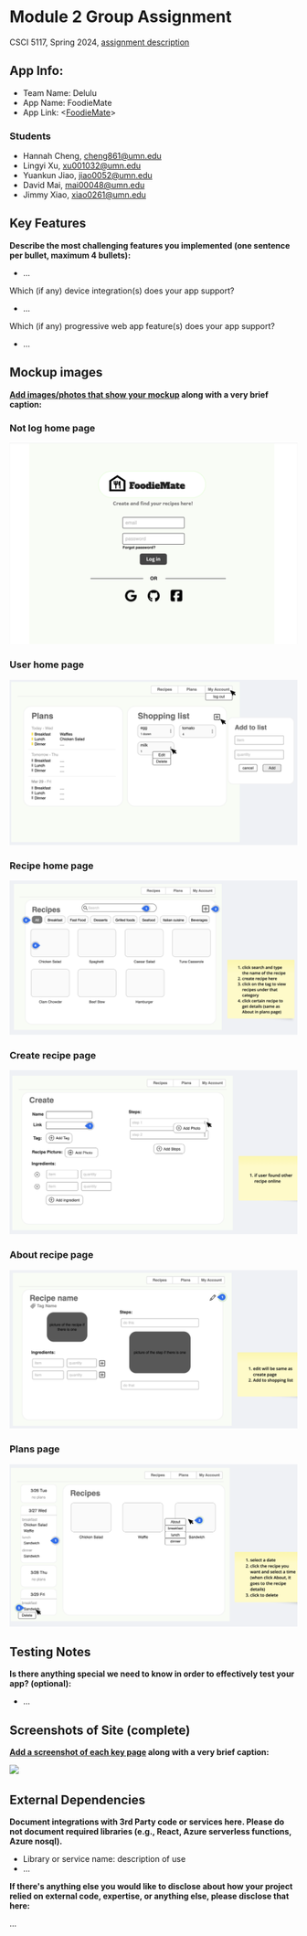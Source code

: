 # Module 2 Group Assignment

CSCI 5117, Spring 2024, [assignment description](https://canvas.umn.edu/courses/413159/pages/project-2)

## App Info:

* Team Name: Delulu
* App Name: FoodieMate
* App Link: <[FoodieMate](https://purple-coast-041010610.5.azurestaticapps.net/)>

### Students

* Hannah Cheng, cheng861@umn.edu
* Lingyi Xu, xu001032@umn.edu
* Yuankun Jiao, jiao0052@umn.edu
* David Mai, mai00048@umn.edu
* Jimmy Xiao, xiao0261@umn.edu


## Key Features

**Describe the most challenging features you implemented
(one sentence per bullet, maximum 4 bullets):**

* ...

Which (if any) device integration(s) does your app support?

* ...

Which (if any) progressive web app feature(s) does your app support?

* ...



## Mockup images

**[Add images/photos that show your mockup](https://stackoverflow.com/questions/10189356/how-to-add-screenshot-to-readmes-in-github-repository) along with a very brief caption:**

### Not log home page
<!-- ![](https://media.giphy.com/media/26ufnwz3wDUli7GU0/giphy.gif) -->
![not log home page](./mockup_images/not_log_home_page.png?raw=true)

### User home page
![user home page](./mockup_images/user_home_page.png?raw=true)

### Recipe home page
![recipe home page](./mockup_images/recipe_home_page.png?raw=true)

### Create recipe page
![create recipe page](./mockup_images/create_recipe_page.png?raw=true)

### About recipe page
![about recipe page](./mockup_images/about_recipe_page.png?raw=true)

### Plans page
![plans page](./mockup_images/plans_page.png?raw=true)

## Testing Notes

**Is there anything special we need to know in order to effectively test your app? (optional):**

* ...



## Screenshots of Site (complete)

**[Add a screenshot of each key page](https://stackoverflow.com/questions/10189356/how-to-add-screenshot-to-readmes-in-github-repository)
along with a very brief caption:**

![](https://media.giphy.com/media/o0vwzuFwCGAFO/giphy.gif)



## External Dependencies

**Document integrations with 3rd Party code or services here.
Please do not document required libraries (e.g., React, Azure serverless functions, Azure nosql).**

* Library or service name: description of use
* ...

**If there's anything else you would like to disclose about how your project
relied on external code, expertise, or anything else, please disclose that
here:**

...
